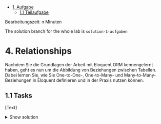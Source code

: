 - [1. Aufgabe](#1-aufgabe)
  - [1.1 Teilaufgabe](#11-teilaufgabe)

Bearbeitungszeit: n Minuten

The solution branch for the whole lab is `solution-1-aufgaben`

# 4. Relationships

Nachdem Sie die Grundlagen der Arbeit mit Eloquent ORM kennengelernt haben, geht es nun um die Abbildung von Beziehungen zwischen Tabellen. Dabei lernen Sie, wie Sie One-to-One-, One-to-Many- und Many-to-Many-Beziehungen in Eloquent definieren und in der Praxis nutzen können.

## 1.1 Tasks

[Text]

<details>
<summary>Show solution</summary>
<p>

**/**

```
```

</p>
</details>
